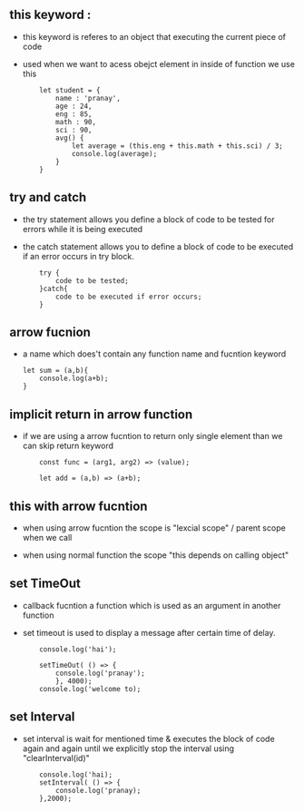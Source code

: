 ## this keyword :

- this keyword is referes to an object that executing the current piece of code

- used when we want to acess obejct element in inside of function we use this

    ```
        let student = {
            name : 'pranay',
            age : 24,
            eng : 85,
            math : 90,
            sci : 90,
            avg() {
                let average = (this.eng + this.math + this.sci) / 3;
                console.log(average);
            }            
        }

    ```

## try and catch

- the try statement allows you define a block of code to be tested for errors while it is being executed 

- the catch statement allows you to define a block of code to be executed if an error occurs in try block.

    ```
        try {
            code to be tested;
        }catch{
            code to be executed if error occurs;
        }
    ```

## arrow fucnion

-  a name which does't contain any function name and fucntion keyword

    ```
    let sum = (a,b){
        console.log(a+b);
    }
    ```

## implicit return in arrow function

- if we are using a arrow fucntion to return only single element than we can skip return keyword

    ``` 
        const func = (arg1, arg2) => (value);
    ```

    ```
        let add = (a,b) => (a+b); 
    ```

## this with arrow fucntion 

- when using arrow fucntion the scope is "lexcial scope" / parent scope when we call

- when using normal function the scope "this depends on calling object"


## set TimeOut

- callback fucntion a function which is used as an argument in another function

- set timeout is used to display a message after certain time of delay.

    ```
        console.log('hai');

        setTimeOut( () => {
            console.log('pranay');
            }, 4000);
        console.log('welcome to);
    ```

## set Interval 

- set interval is wait for mentioned time  & executes the block of code again and again until we explicitly stop the interval using "clearInterval(id)"

    ```
        console.log('hai);
        setInterval( () => {
            console.log('pranay);
        },2000);
    ```
